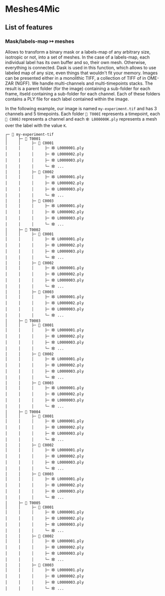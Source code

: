 # Meshes4Mic

## List of features

### Mask/labels-map ↦ meshes

Allows to transform a binary mask or a labels-map of any arbitrary size, isotropic or not, into a set of meshes. In the case of a labels-map, each individual label has its own buffer and so, their own mesh. Otherwise, everything is connected. Dask is used in this function, which allows to use labeled map of any size, even things that wouldn't fit your memory. Images can be presented either in a monolithic TIFF, a collection of TIFF of in OME-ZAR (NGFF). We handle multi-channels and multi-timepoints stacks. The result is a parent folder (for the image) containing a sub-folder for each frame, itseld containing a sub-folder for each channel. Each of these folders contains a PLY file for each label contained within the image.

In the following example, our image is named `my-experiment.tif` and has 3 channels and 5 timepoints. Each folder `📁 T000I` represents a timepoint, each `📁 C000J` represents a channel and each `🕸️ L000000K.ply` represents a mesh over the label with the value `K`.

```
┌─ 📁 my-experiment-tif
│     ├─ 📁 T0001
│     │     ├─ 📁 C0001
│     │     │     ├─ 🕸️ L0000001.ply
│     │     │     ├─ 🕸️ L0000002.ply
│     │     │     ├─ 🕸️ L0000003.ply
│     │     │     └─ 🕸️ ...
│     │     ├─ 📁 C0002
│     │     │     ├─ 🕸️ L0000001.ply
│     │     │     ├─ 🕸️ L0000002.ply
│     │     │     ├─ 🕸️ L0000003.ply
│     │     │     └─ 🕸️ ...
│     │     ├─ 📁 C0003
│     │     │     ├─ 🕸️ L0000001.ply
│     │     │     ├─ 🕸️ L0000002.ply
│     │     │     ├─ 🕸️ L0000003.ply
│     │     │     └─ 🕸️ ...
│     ├─ 📁 T0002
│     │     ├─ 📁 C0001
│     │     │     ├─ 🕸️ L0000001.ply
│     │     │     ├─ 🕸️ L0000002.ply
│     │     │     ├─ 🕸️ L0000003.ply
│     │     │     └─ 🕸️ ...
│     │     ├─ 📁 C0002
│     │     │     ├─ 🕸️ L0000001.ply
│     │     │     ├─ 🕸️ L0000002.ply
│     │     │     ├─ 🕸️ L0000003.ply
│     │     │     └─ 🕸️ ...
│     │     ├─ 📁 C0003
│     │     │     ├─ 🕸️ L0000001.ply
│     │     │     ├─ 🕸️ L0000002.ply
│     │     │     ├─ 🕸️ L0000003.ply
│     │     │     └─ 🕸️ ...
│     ├─ 📁 T0003
│     │     ├─ 📁 C0001
│     │     │     ├─ 🕸️ L0000001.ply
│     │     │     ├─ 🕸️ L0000002.ply
│     │     │     ├─ 🕸️ L0000003.ply
│     │     │     └─ 🕸️ ...
│     │     ├─ 📁 C0002
│     │     │     ├─ 🕸️ L0000001.ply
│     │     │     ├─ 🕸️ L0000002.ply
│     │     │     ├─ 🕸️ L0000003.ply
│     │     │     └─ 🕸️ ...
│     │     ├─ 📁 C0003
│     │     │     ├─ 🕸️ L0000001.ply
│     │     │     ├─ 🕸️ L0000002.ply
│     │     │     ├─ 🕸️ L0000003.ply
│     │     │     └─ 🕸️ ...
│     ├─ 📁 T0004
│     │     ├─ 📁 C0001
│     │     │     ├─ 🕸️ L0000001.ply
│     │     │     ├─ 🕸️ L0000002.ply
│     │     │     ├─ 🕸️ L0000003.ply
│     │     │     └─ 🕸️ ...
│     │     ├─ 📁 C0002
│     │     │     ├─ 🕸️ L0000001.ply
│     │     │     ├─ 🕸️ L0000002.ply
│     │     │     ├─ 🕸️ L0000003.ply
│     │     │     └─ 🕸️ ...
│     │     ├─ 📁 C0003
│     │     │     ├─ 🕸️ L0000001.ply
│     │     │     ├─ 🕸️ L0000002.ply
│     │     │     ├─ 🕸️ L0000003.ply
│     │     │     └─ 🕸️ ...
│     ├─ 📁 T0005
│     │     ├─ 📁 C0001
│     │     │     ├─ 🕸️ L0000001.ply
│     │     │     ├─ 🕸️ L0000002.ply
│     │     │     ├─ 🕸️ L0000003.ply
│     │     │     └─ 🕸️ ...
│     │     ├─ 📁 C0002
│     │     │     ├─ 🕸️ L0000001.ply
│     │     │     ├─ 🕸️ L0000002.ply
│     │     │     ├─ 🕸️ L0000003.ply
│     │     │     └─ 🕸️ ...
│     │     ├─ 📁 C0003
│     │     │     ├─ 🕸️ L0000001.ply
│     │     │     ├─ 🕸️ L0000002.ply
│     │     │     ├─ 🕸️ L0000003.ply
│     │     │     └─ 🕸️ ...
```